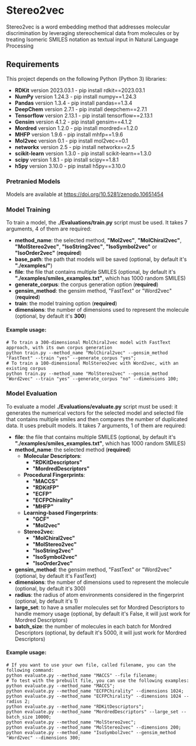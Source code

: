 # Stereo2vec

Stereo2vec is a word embedding method that addresses molecular discrimination by leveraging stereochemical data from molecules or by treating Isomeric SMILES notation as textual input in Natural Language Processing

## Requirements

This project depends on the following Python (Python 3) libraries:
- **RDKit** version 2023.03.1 - pip install rdkit==2023.03.1
- **NumPy** version 1.24.3 - pip install numpy==1.24.3
- **Pandas** version 1.3.4 - pip install pandas==1.3.4
- **DeepChem** version 2.7.1 - pip install deepchem==2.7.1
- **Tensorflow** version 2.13.1 - pip install tensorflow==2.13.1
- **Gensim** version 4.1.2 - pip install gensim==4.1.2
- **Mordred** version 1.2.0 - pip install mordred==1.2.0
- **MHFP** version 1.9.6 - pip install mhfp==1.9.6
- **Mol2vec** version 0.1 - pip install mol2vec==0.1
- **networkx** version 2.5 - pip install networkx==2.5
- **scikit-learn** version 1.3.0 - pip install scikit-learn==1.3.0
- **scipy** version 1.8.1 - pip install scipy==1.8.1
- **h5py** version 3.10.0 - pip install h5py==3.10.0

### Pretranied Models

Models are available at https://doi.org/10.5281/zenodo.10651454 

### Model Training

To train a model, the **./Evaluations/train.py** script must be used.
It takes 7 arguments, 4 of them are required:
-    **method_name**: the selected method, **"Mol2vec"**, **"MolChiral2vec"**, **"MolStereo2vec"**, **"IsoString2vec"**, **"IsoSymbol2vec"** or **"IsoOrder2vec"** (**required**)
-    **base_path**: the path that models will be saved (optional, by default it's **"./examples/"**) 
-    **file**: the file that contains multiple SMILES (optional, by default it's **"./examples/smiles_examples.txt"**, which has 1000 random SMILES)
-    **generate_corpus**: the corpus generation option (**required**)
-    **gensim_method**: the gensim method, "FastText" or "Word2vec" (**required**)
-    **train**: the model training option (**required**)
-    **dimensions**: the number of dimensions used to represent the molecule (optional, by default it's **300**)

#### Example usage:
    # To train a 300-dimensional MolChiral2vec model with FastText approach, with its own corpus generation
    python train.py --method_name "MolChiral2vec" --gensim_method "FastText" --train "yes" --generate_corpus "yes"; 
    # To train a 100-dimensional MolStereo2vec with Word2vec, with an existing corpus
    python train.py --method_name "MolStereo2vec" --gensim_method "Word2vec" --train "yes" --generate_corpus "no" --dimensions 100;
    
### Model Evaluation 

To evaluate a model **./Evaluations/evaluate.py** script must be used: it generates the numerical vectors for the selected model and selected file that contains multiple smiles and then compares the number of duplicated data. It uses prebuilt models.
It takes 7 arguments, 1 of them are required:
-    **file**: the file that contains multiple SMILES (optional, by default it's **"./examples/smiles_examples.txt"**, which has 1000 random SMILES)
- **method_name**: the selected method (**required**)
  - **Molecular Descriptors**:
    - **"RDKitDescriptors"**
    - **"MordredDescriptors"**
  - **Procedural Fingerprints**:
    - **"MACCS"**
    - **"RDKitFP"**
    - **"ECFP"**
    - **"ECFPChirality"**
    - **"MHFP"**
  - **Learning-based Fingerprints**:
    - **"GCF"**
    - **"Mol2vec"**
  - **Stereo2vec**:
    - **"MolChiral2vec"**
    - **"MolStereo2vec"**
    - **"IsoString2vec"**
    - **"IsoSymbol2vec"**
    - **"IsoOrder2vec"**
-    **gensim_method**: the gensim method, "FastText" or "Word2vec" (optional, by default it's FastText)
-    **dimensions**: the number of dimensions used to represent the molecule (optional, by default it's 300)
-    **radius**: the radius of atom environments considered in the fingerprint (optional, by default it's 1)
-    **large_set**: to have a smaller molecules set for Mordred Descriptors to handle memory usage (optional, by default it's False, it will just work for Mordred Descriptors)
-    **batch_size**: the number of molecules in each batch for Mordred Descriptors (optional, by default it's 5000, it will just work for Mordred Descriptors)

#### Example usage:
    
    # If you want to use your own file, called filename, you can the following command:
    python evaluate.py --method_name "MACCS" --file filename; 
    # To test with the prebuilt file, you can use the following examples:
    python evaluate.py --method_name "MACCS";
    python evaluate.py --method_name "ECFPChirality" --dimensions 1024;
    python evaluate.py --method_name "ECFPChirality" --dimensions 1024 --radius 2;
    python evaluate.py --method_name "RDKitDescriptors";
    python evaluate.py --method_name "MordredDescriptors" --large_set --batch_size 10000;
    python evaluate.py --method_name "MolStereo2vec";
    python evaluate.py --method_name "MolStereo2vec" --dimensions 200;
    python evaluate.py --method_name "IsoSymbol2vec" --gensim_method "Word2vec" --dimensions 300; 
